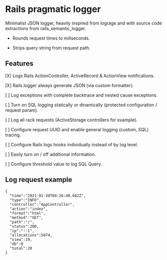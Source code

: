 # Rails pragmatic logger

Minimalist JSON logger, heavily inspired from lograge and with source code
extractions from rails_semantic_logger.

* Rounds request times to miliseconds.

* Strips query string from request path.

## Features

[X] Logs Rails ActionController, ActiveRecord & ActionView notifications.

[X] Rails.logger always generate JSON (via custom formatter).

[ ] Log exceptions with complete backtrace and nested cause exceptions.

[ ] Turn on SQL logging statically or dinamically (protected configuration / request param).

[ ] Log all rack requests (ActiveStorage controllers for example).

[ ] Configure request UUID and enable general logging (custom, SQL) tracing.

[ ] Configure Rails logs hooks individually instead of by log level.

[ ] Easily turn on / off additional information.

[ ] Configure threshold value to log SQL Query.

## Log request example

```
{
  "time":"2021-01-30T04:26:40.662Z",
  "type":"INFO",
  "controller":"AppController",
  "action":"index",
  "format":"html",
  "method":"GET",
  "path":"/",
  "status":200,
  "ip":"::1",
  "allocations":5074,
  "view":19,
  "db":0
  "total":20
}
```
